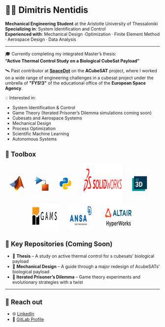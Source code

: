 # 👨‍🚀 Dimitris Nentidis 

**Mechanical Engineering Student** at the Aristotle University of Thessaloniki  
**Specializing in**: System Identification and Control  
**Experienced with**: Mechanical Design ·Optimization · Finite Element Method · Aerospace Design · Data Analysis 

---

🎓 Currently completing my integrated Master’s thesis:  
**“Active Thermal Control Study on a Biological CubeSat Payload”**

🛰 Past contributor at **[SpaceDot](https://gitlab.com/acubesat)** on the **ACubeSAT** project, where I worked on a wide range of engineering challenges in a cubesat project under the umbrella of **"FYS!3"** of the educational office of the **European Space Agency**.

💡 Interested in:
- System Identification & Control
- Game Theory (Iterated Prisoner’s Dilemma simulations coming soon)
- Cubesats and Aerospace Systems
- Mechanical Design
- Process Optimization
- Scientific Machine Learning 
- Autonomous Systems


## 🧰 Toolbox

<p align="center">
  <img src="assets/Matlab_Logo.png" alt="MATLAB" width="48" height="48" style="vertical-align: middle;"/>
  &nbsp;&nbsp;&nbsp;&nbsp;&nbsp;&nbsp;
  <img src="assets/simulink.png" alt="Simulink" width="48" height="48" style="vertical-align: middle;"/>
  &nbsp;&nbsp;&nbsp;&nbsp;&nbsp;&nbsp;
  <img src="assets/python-removebg-preview.png" alt="Python" width="48" height="48" style="vertical-align: middle;"/>
  &nbsp;&nbsp;&nbsp;&nbsp;&nbsp;&nbsp;
  <img src="assets/solidworks_4-removebg-preview.png" alt="SolidWorks" width="130" height="130"  style="vertical-align: middle;"/>
  &nbsp;&nbsp;&nbsp;&nbsp;&nbsp;&nbsp;
  <img src="assets/simcenter logo.png" alt="Simcenter" width="48" height="48" style="vertical-align: middle;"/>
  &nbsp;&nbsp;&nbsp;&nbsp;&nbsp;&nbsp;
  <img src="assets/gams-removebg-preview.png" alt="GAMS" width="90" height="90" style="vertical-align: middle;"/>
  &nbsp;&nbsp;&nbsp;&nbsp;&nbsp;&nbsp;
  <img src="assets/ansa-removebg-preview.png" alt="ANSA" width="80" height="80" style="vertical-align: middle;"/>
  &nbsp;&nbsp;&nbsp;&nbsp;&nbsp;&nbsp;
  <img src="assets/altair_1-removebg-preview.png" alt="HyperWorks" width="100" height="80" style="vertical-align: middle;"/>
</p>





## 📂 Key Repositories (Coming Soon)

- 🔬 **Thesis** – A study on active thermal control for s cubesats' biological payload  
- 🧪 **Mechanical Design** – A guide through a major redesign of AcubeSATs' biological payload 
- 🧠 **Iterated Prisoner’s Dilemma** – Game theory experiments and evolutionary strategies with a twist 

---

## 🔗 Reach out

- 🌐 [LinkedIn](https://www.linkedin.com/in/dimitris-nentidis-151b78254)
- 🧪 [GitLab Profile](https://gitlab.com/diminent)


